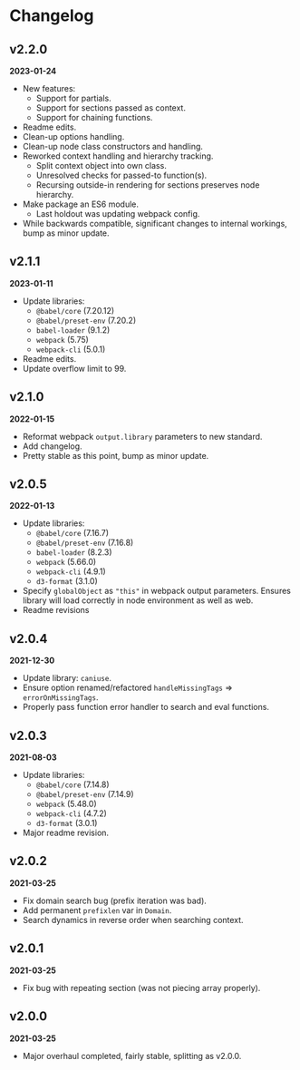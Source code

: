 # Changelog

## v2.2.0
**2023-01-24**

* New features:
    * Support for partials.
    * Support for sections passed as context.
    * Support for chaining functions.
* Readme edits.
* Clean-up options handling.
* Clean-up node class constructors and handling.
* Reworked context handling and hierarchy tracking.
    * Split context object into own class.
    * Unresolved checks for passed-to function(s).
    * Recursing outside-in rendering for sections preserves node hierarchy.
* Make package an ES6 module.
    * Last holdout was updating webpack config.
* While backwards compatible, significant changes to internal workings, bump as minor update.

## v2.1.1
**2023-01-11**

* Update libraries: 
    * `@babel/core` (7.20.12)
    * `@babel/preset-env` (7.20.2)
    * `babel-loader` (9.1.2)
    * `webpack` (5.75)
    * `webpack-cli` (5.0.1)
* Readme edits.
* Update overflow limit to 99.

## v2.1.0
**2022-01-15**

* Reformat webpack `output.library` parameters to new standard.
* Add changelog.
* Pretty stable as this point, bump as minor update.

## v2.0.5
**2022-01-13**

* Update libraries: 
    * `@babel/core` (7.16.7)
    * `@babel/preset-env` (7.16.8)
    * `babel-loader` (8.2.3)
    * `webpack` (5.66.0)
    * `webpack-cli` (4.9.1)
    * `d3-format` (3.1.0)
* Specify `globalObject` as `"this"` in webpack output parameters. Ensures library will load correctly in node environment as well as web.
* Readme revisions

## v2.0.4
**2021-12-30**

* Update library: `caniuse`.
* Ensure option renamed/refactored `handleMissingTags` => `errorOnMissingTags`.
* Properly pass function error handler to search and eval functions.

## v2.0.3
**2021-08-03**

* Update libraries: 
    * `@babel/core` (7.14.8)
    * `@babel/preset-env` (7.14.9)
    * `webpack` (5.48.0)
    * `webpack-cli` (4.7.2)
    * `d3-format` (3.0.1)
* Major readme revision.

## v2.0.2
**2021-03-25**

* Fix domain search bug (prefix iteration was bad). 
* Add permanent `prefixlen` var in `Domain`.
* Search dynamics in reverse order when searching context.

## v2.0.1
**2021-03-25**

* Fix bug with repeating section (was not piecing array properly).

## v2.0.0
**2021-03-25**

* Major overhaul completed, fairly stable, splitting as v2.0.0.
